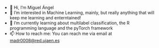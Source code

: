 - 👋 Hi, I’m Miguel Ángel
- 👀 I’m interested in Machine Learning, mainly, but really anything that will keep me learning and enterntained!
- 🌱 I’m currently learning about multilabel classification, the R programming language and the pyTorch framework
- 📫 How to reach me: You can reach me via email at madr0008@red.ujaen.es

<!---
madr0008/madr0008 is a ✨ special ✨ repository because its `README.md` (this file) appears on your GitHub profile.
You can click the Preview link to take a look at your changes.
--->
